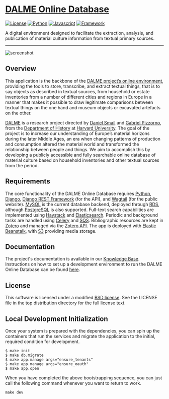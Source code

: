 # [DALME Online Database](https://dalme.org)

[![License](https://img.shields.io/badge/License-BSD-green.svg)](https://opensource.org/licenses/BSD-3-Clause)
[![Python](https://img.shields.io/badge/Language-Python-blue.svg)](https://www.python.org)
[![Javascript](https://img.shields.io/badge/Language-Javascript-orange.svg)](http://www.ecma-international.org)
[![Framework](https://img.shields.io/badge/Framework-Django-blue.svg)](https://www.djangoproject.com)

A digital environment designed to facilitate the extraction, analysis, and publication of material culture information from textual primary sources.

---

![screenshot](https://dalme-app-media.s3.amazonaws.com/media/original_images/dalme_demo_3.gif)

## Overview

This application is the backbone of the [DALME project’s online environment](https://db.dalme.org), providing the tools to store, transcribe, and extract textual things, that is to say objects as described in textual sources, from household or estate inventories from a number of different cities and regions in Europe in a manner that makes it possible to draw legitimate comparisons between textual things on the one hand and museum objects or excavated artefacts on the other.

[DALME](https://dalme.org) is a research project directed by [Daniel Smail](https://scholar.harvard.edu/smail) and [Gabriel Pizzorno](https://scholar.harvard.edu/pizzorno), from the [Department of History](https://history.fas.harvard.edu) at [Harvard University](https://www.harvard.edu). The goal of the project is to increase our understanding of Europe’s material horizons during the later Middle Ages, an era when changing patterns of production and consumption altered the material world and transformed the relationship between people and things. We aim to accomplish this by developing a publicly accessible and fully searchable online database of material culture based on household inventories and other textual sources from the period.

## Requirements

The core functionality of the DALME Online Database requires [Python](https://www.python.org), [Django](https://www.djangoproject.com), [Django REST Framework](https://www.django-rest-framework.org) (for the API), and [Wagtail](https://wagtail.io) (for the public website). [MySQL](https://www.mysql.com) is the current database backend, deployed through [RDS](https://aws.amazon.com/rds/), although [PostgreSQL](https://www.postgresql.org) is also supported. Full-text search capabilities are implemented using [Haystack](https://haystacksearch.org) and [Elasticsearch](https://aws.amazon.com/elasticsearch-service/). Periodic and background tasks are handled using [Celery](https://docs.celeryproject.org/en/stable/index.html) and [SQS](https://aws.amazon.com/sqs/). Bibliographic resources are kept in [Zotero](https://www.zotero.org) and managed via the [Zotero API](https://www.zotero.org/support/dev/web_api/v3/start). The app is deployed with [Elastic Beanstalk](https://aws.amazon.com/elasticbeanstalk/), with [S3](https://aws.amazon.com/s3/) providing media storage.

## Documentation

The project's documentation is available in our [Knowledge Base](https://kb.dalme.org).
Instructions on how to set up a development environment to run the DALME Online Database can be found [here](getting_started.md).

## License

This software is licensed under a modified [BSD license](https://opensource.org/licenses/BSD-3-Clause). See the LICENSE file in the top distribution directory for the full license text.

## Local Development Initialization

Once your system is prepared with the dependencies, you can spin up the
containers that run the services and migrate the application to the initial,
required condition for development.

```
$ make init
$ make db.migrate
$ make app.manage args="ensure_tenants"
$ make app.manage args="ensure_oauth"
$ make app.open
```

When you have completed the above bootstrapping sequence, you can just call the
following command whenever you want to return to work.

```
make dev
```

